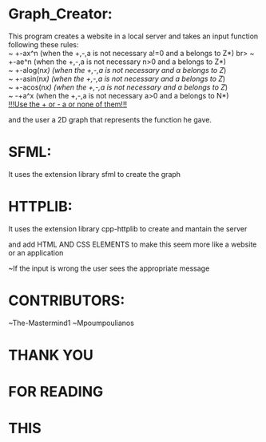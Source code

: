# Graph_Creator:

 This program creates a website in a local server and takes an input function following these rules:<br>
 ~ +-ax^n (when the +,-,a is not necessary a!=0 and a belongs to Z*)
 br>
 ~ +-ae^n (when the +,-,a is not necessary n>0 and a belongs to Z*)
 <br>
 ~ +-alog(n*x) (when the +,-,a is not necessary and α belongs to Z*)
 <br>
 ~ +-asin(n*x) (when the +,-,a is not necessary and a belongs to Z*)
 <br>
 ~ +-acos(n*x) (when the +,-,a is not necessary and a belongs to Z*)
 <br>
 ~ -+a^x (when the +,-,a is not necessary a>0 and a belongs to N*)
 <br>
 <u>!!!Use the + or - a or none of them!!!</u>

 and the user a 2D graph that represents the function he gave. 

# SFML:

It uses the extension library sfml to create the graph 

# HTTPLIB:

It uses the extension library cpp-httplib to  create and mantain the server 

and add HTML AND CSS ELEMENTS to make this seem more like a website or an application 

~If the input is wrong the user sees the appropriate message 

# CONTRIBUTORS:

~The-Mastermind1
~Mpoumpoulianos

# THANK YOU 
# FOR READING
# THIS
